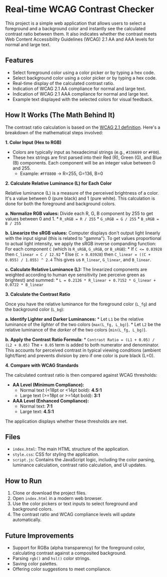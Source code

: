 # Real-time WCAG Contrast Checker

This project is a simple web application that allows users to select a foreground and a background color and instantly see the calculated contrast ratio between them. It also indicates whether the contrast meets Web Content Accessibility Guidelines (WCAG) 2.1 AA and AAA levels for normal and large text.

## Features

*   Select foreground color using a color picker or by typing a hex code.
*   Select background color using a color picker or by typing a hex code.
*   Real-time display of the calculated contrast ratio.
*   Indication of WCAG 2.1 AA compliance for normal and large text.
*   Indication of WCAG 2.1 AAA compliance for normal and large text.
*   Example text displayed with the selected colors for visual feedback.

## How It Works (The Math Behind It)

The contrast ratio calculation is based on the [WCAG 2.1 definition](https://www.w3.org/TR/WCAG21/#dfn-contrast-ratio). Here's a breakdown of the mathematical steps involved:

**1. Color Input (Hex to RGB)**

*   Colors are typically input as hexadecimal strings (e.g., `#336699` or `#F00`).
*   These hex strings are first parsed into their Red (R), Green (G), and Blue (B) components. Each component will be an integer value between 0 and 255.
    *   Example: `#FF8800` -> R=255, G=136, B=0

**2. Calculate Relative Luminance (L) for Each Color**

Relative luminance (L) is a measure of the perceived brightness of a color. It's a value between 0 (pure black) and 1 (pure white). This calculation is done for both the foreground and background colors.

   **a. Normalize RGB values:**
      Divide each R, G, B component by 255 to get values between 0 and 1.
      *   `R_sRGB = R / 255`
      *   `G_sRGB = G / 255`
      *   `B_sRGB = B / 255`

   **b. Linearize the sRGB values:**
      Computer displays don't output light linearly with the input signal (this is related to "gamma"). To get values proportional to actual light intensity, we apply the sRGB inverse companding function:
      For each component `C` (which is `R_sRGB`, `G_sRGB`, or `B_sRGB`):
      *   If `C <= 0.03928` then `C_linear = C / 12.92`
      *   Else (`C > 0.03928`) then `C_linear = ((C + 0.055) / 1.055) ^ 2.4`
      This gives us `R_linear`, `G_linear`, and `B_linear`.

   **c. Calculate Relative Luminance (L):**
      The linearized components are weighted according to human eye sensitivity (we perceive green as brightest) and summed:
      *   `L = 0.2126 * R_linear + 0.7152 * G_linear + 0.0722 * B_linear`

**3. Calculate the Contrast Ratio**

Once you have the relative luminance for the foreground color (`L_fg`) and the background color (`L_bg`):

   **a. Identify Lighter and Darker Luminances:**
      *   Let `L1` be the relative luminance of the *lighter* of the two colors (`max(L_fg, L_bg)`).
      *   Let `L2` be the relative luminance of the *darker* of the two colors (`min(L_fg, L_bg)`).

   **b. Apply the Contrast Ratio Formula:**
      *   `Contrast Ratio = (L1 + 0.05) / (L2 + 0.05)`
      The `+ 0.05` term is added to both numerator and denominator. This accounts for perceived contrast in typical viewing conditions (ambient light/flare) and prevents division by zero if one color is pure black (L=0).

**4. Compare with WCAG Standards**

The calculated contrast ratio is then compared against WCAG thresholds:

*   **AA Level (Minimum Compliance):**
    *   Normal text (<18pt or <14pt bold): **4.5:1**
    *   Large text (>=18pt or >=14pt bold): **3:1**
*   **AAA Level (Enhanced Compliance):**
    *   Normal text: **7:1**
    *   Large text: **4.5:1**

The application displays whether these thresholds are met.

## Files

*   `index.html`: The main HTML structure of the application.
*   `style.css`: CSS for styling the application.
*   `script.js`: Contains the JavaScript logic, including the color parsing, luminance calculation, contrast ratio calculation, and UI updates.

## How to Run

1.  Clone or download the project files.
2.  Open `index.html` in a modern web browser.
3.  Use the color pickers or text inputs to select foreground and background colors.
4.  The contrast ratio and WCAG compliance levels will update automatically.

## Future Improvements

*   Support for RGBa (alpha transparency) for the foreground color, calculating contrast against a composited background.
*   Parsing `rgb()` and `hsl()` color strings.
*   Saving color palettes.
*   Offering color suggestions to meet compliance.